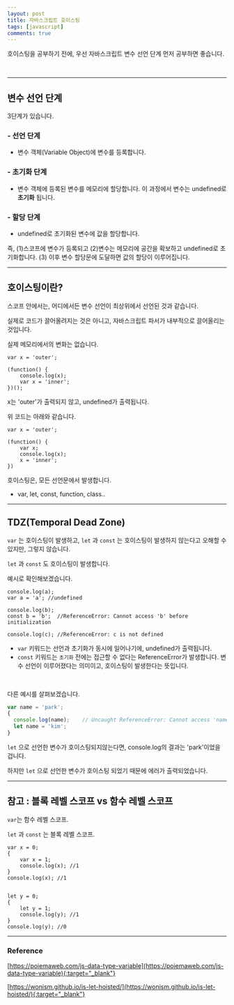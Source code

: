 ```yaml
---
layout: post
title: 자바스크립트 호이스팅
tags: [javascript]
comments: true
---
```


호이스팅을 공부하기 전에, 우선 자바스크립트 변수 선언 단계 먼저 공부하면 좋습니다.

<br>

---

## 변수 선언 단계

3단계가 있습니다.

### - 선언 단계

- 변수 객체(Variable Object)에 변수를 등록합니다.

### - 초기화 단계

- 변수 객체에 등록된 변수를 메모리에 할당합니다.
  이 과정에서 변수는 undefined로 **초기화** 됩니다.

### - 할당 단계

- undefined로 초기화된 변수에 값을 할당합니다.



즉, (1)스코프에 변수가 등록되고 (2)변수는 메모리에 공간을 확보하고 undefined로 초기화합니다. (3) 이후 변수 할당문에 도달하면 값의 할당이 이루어집니다.



---

## 호이스팅이란?



스코프 안에서는, 어디에서든 변수 선언이 최상위에서 선언된 것과 같습니다.

실제로 코드가 끌어올려지는 것은 아니고, 자바스크립트 파서가 내부적으로 끌어올리는 것입니다.

실제 메모리에서의 변화는 없습니다.

```
var x = 'outer';

(function() {
	console.log(x);
	var x = 'inner';
})();
```

x는 'outer'가 출력되지 않고, undefined가 출력됩니다.

위 코드는 아래와 같습니다.

```
var x = 'outer';

(function() {
	var x;
	console.log(x);
	x = 'inner';
})
```



호이스팅은, 모든 선언문에서 발생합니다.

- var, let, const, function, class..

---



## TDZ(Temporal Dead Zone)

`var` 는 호이스팅이 발생하고, `let` 과 `const` 는 호이스팅이 발생하지 않는다고 오해할 수 있지만, 그렇지 않습니다.

`let` 과 `const` 도 호이스팅이 발생합니다.

예시로 확인해보겠습니다.

```
console.log(a);
var a = 'a'; //undefined
```

```
console.log(b);
const b = 'b';	//ReferenceError: Cannot access 'b' before initialization
```

```
console.log(c);	//ReferenceError: c is not defined
```

-  `var` 키워드는 선언과 초기화가 동시에 일어나기에, undefined가 출력됩니다.
-  `const` 키워드는 `초기화` 전에는 접근할 수 없다는 ReferenceError가 발생합니다.
   변수 선언이 이루어졌다는 의미이고, 호이스팅이 발생한다는 뜻입니다.

<br>

다른 예시를 살펴보겠습니다.

```typescript
var name = 'park';
{
  console.log(name);	// Uncaught ReferenceError: Cannot access 'name' before initialization
  let name = 'kim';
}
```

`let` 으로 선언한 변수가 호이스팅되지않는다면, console.log의 결과는 'park'이었을 겁니다.

하지만 `let` 으로 선언한 변수가 호이스팅 되었기 때문에 에러가 출력되었습니다.





---

## 참고 : 블록 레벨 스코프 vs 함수 레벨 스코프

`var`는 함수 레벨 스코프.

`let` 과 `const` 는 블록 레벨 스코프.

```
var x = 0;
{
	var x = 1;
	console.log(x);	//1
}
console.log(x);	//1


let y = 0;
{
	let y = 1;
	console.log(y);	//1
}
console.log(y);	//0
```





---

### Reference

[https://poiemaweb.com/js-data-type-variable](https://poiemaweb.com/js-data-type-variable){:target="_blank"}

[https://wonism.github.io/is-let-hoisted/](https://wonism.github.io/is-let-hoisted/){:target="_blank"}


